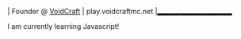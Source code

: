 | Founder @ [VoidCraft](https://shop.voidcraftmc.net) 
| play.voidcraftmc.net 
|▂▂▂▂▂▂▂▂▂▂▂▂▂▂ 

I am currently learning Javascript!
